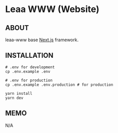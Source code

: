 # Leaa WWW (Website)

## **ABOUT**

leaa-www base [Next.js](https://nextjs.org/) framework.

## **INSTALLATION**

```shell script
# .env for development
cp .env.example .env

# .env for production
cp .env.example .env.production # for production

yarn install
yarn dev
```

## **MEMO**

N/A
